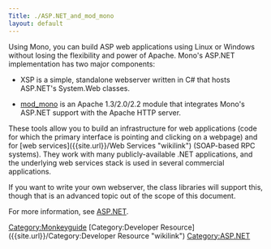 ```yaml
---
Title: ./ASP.NET_and_mod_mono
layout: default
---
```


Using Mono, you can build ASP web applications using Linux or Windows
without losing the flexibility and power of Apache. Mono's ASP.NET
implementation has two major components:

-   XSP is a simple, standalone webserver written in C\# that hosts
    ASP.NET's System.Web classes.

-   [mod\_mono]({{site.url}}/mod_mono "wikilink") is an Apache 1.3/2.0/2.2 module
    that integrates Mono's ASP.NET support with the Apache HTTP server.

These tools allow you to build an infrastructure for web applications
(code for which the primary interface is pointing and clicking on a
webpage) and for [web services]({{site.url}}/Web Services "wikilink") (SOAP-based RPC
systems). They work with many publicly-available .NET applications, and
the underlying web services stack is used in several commercial
applications.

If you want to write your own webserver, the class libraries will
support this, though that is an advanced topic out of the scope of this
document.

For more information, see [ASP.NET]({{site.url}}/ASP.NET "wikilink").

<Category:Monkeyguide> [Category:Developer
Resource]({{site.url}}/Category:Developer Resource "wikilink") <Category:ASP.NET>
